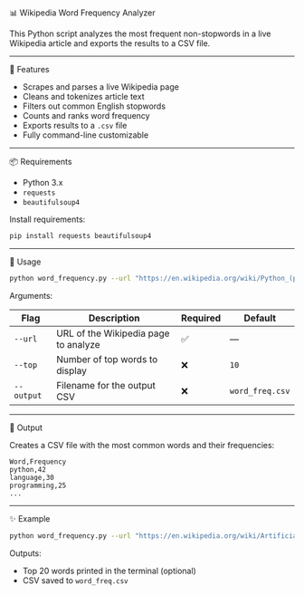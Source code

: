 📊 Wikipedia Word Frequency Analyzer

This Python script analyzes the most frequent non-stopwords in a live Wikipedia article and exports the results to a CSV file.

---

🚀 Features

- Scrapes and parses a live Wikipedia page
- Cleans and tokenizes article text
- Filters out common English stopwords
- Counts and ranks word frequency
- Exports results to a `.csv` file
- Fully command-line customizable

---

📦 Requirements

- Python 3.x  
- `requests`  
- `beautifulsoup4`

Install requirements:

```bash
pip install requests beautifulsoup4
```

---

🧠 Usage

```bash
python word_frequency.py --url "https://en.wikipedia.org/wiki/Python_(programming_language)" --top 15 --output python_words.csv
```

Arguments:

| Flag       | Description                                          | Required | Default           |
|------------|------------------------------------------------------|----------|-------------------|
| `--url`    | URL of the Wikipedia page to analyze                 | ✅       | —                 |
| `--top`    | Number of top words to display                       | ❌       | `10`              |
| `--output` | Filename for the output CSV                          | ❌       | `word_freq.csv`   |

---

📁 Output

Creates a CSV file with the most common words and their frequencies:

```
Word,Frequency
python,42
language,30
programming,25
...
```

---

✨ Example

```bash
python word_frequency.py --url "https://en.wikipedia.org/wiki/Artificial_intelligence" --top 20
```

Outputs:  
- Top 20 words printed in the terminal (optional)
- CSV saved to `word_freq.csv`
